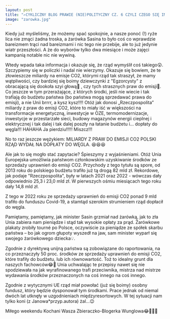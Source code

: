 ```yaml
---
layout: post
title: "✍️CYKLICZNY BLOG PRAWIE (NIE)POLITYCZNY CZ. 6 CZYLI CZEGO SIĘ IMA ŻARÓWKA SASINA💡"
image: "zarowka.jpg"
---
```

Kiedy już myśleliśmy, że możemy spać spokojnie, a nasze ponoć (!) ryże lica nie zmąci żadna troska, a żarówka Sasina to było coś co wprawdzie bareizmem trąci nad bareizmami i nic tego nie przebije, ale to już jedynie wiatr przeszłości. A że do wyborów tylko dwa miesiące i może zajęci kampanią notable nic nie wywiną.
 
Wtedy wpada taka informacja i okazuje się, że rząd wymyślił coś takiego😲. Szczypiemy się w policzki i nadal nie wierzymy. Okazuje się bowiem, że te złowieszcze  miliardy na emisje CO2, którymi rząd tak straszył, że mamy wątpliwości, czy bardziej się boimy dziewczynki z "Egzorcysty" z obracającą się dookoła szyi głową🫣 , czy tych strasznych praw do emisji🫣. Co jeszcze w tym przerażające, z których środki, jeśli nie wiecie i tak trafiają do budżetu państwa (bo państwa mogą sprzedawać prawa do emisji), a nie Unii brrrr, a kysz kysz!!!!
Otóż jak donosi „Rzeczpospolita” miliardy z praw do emisji CO2, które to miały iść w większości na transformacje energetyczną, inwestycje w OZE, termomodernizacje, inwestycje w przestarzałe sieci, budowy magazynów energii cieplnej i elektrycznej i tak dalej i tak dalej poszły na łatanie budżetu i... dopłaty do węgla!!! HAHAHA Ja pierdziu!!!!! Miszcz!!! 

No to raz jeszcze wężykiem: MILIARDY Z PRAW DO EMISJI CO2 POLSKI RZĄD WYDAŁ NA DOPŁATY DO WĘGLA.
😆😆😆

Ale jak to się mogło stać zapytacie? Śpieszymy z wyjaśnieniami. Otóż Unia Europejska umożliwia państwom członkowskim uzyskiwanie środków ze sprzedaży uprawnień do emisji CO2. Przychody z tego tytułu są spore, od 2013 roku do polskiego budżetu trafiło już tą drogą 82 mld zł. Rekordowe, jak podaje "Rzeczpospolita", były w latach 2021 oraz 2022 - wówczas dały odpowiednio 25,3 i 23,0 mld zł. W pierwszych ośmiu miesiącach tego roku dały 14,8 mld zł.

Z tego w 2022 roku ze sprzedaży uprawnień do emisji CO2 ponad 9 mld trafiło do funduszu Covid-19, a stamtąd szerokim strumieniem rząd dopłacił do węgla.

Pamiętamy, pamiętamy, jak minister Sasin grzmiał nad żarówką, jak to zła Unia zabiera nam pieniądze i stąd tak wysokie opłaty za prąd. Żarówkowe plakaty zrobiły tourné po Polsce, oczywiście za pieniądze ze spółek skarbu państwa – bo jak ogrom głupoty wyszedł na jaw, sam minister wyparł się swojego żarówkowego dziecka💡.

Zgodnie z dyrektywą unijną państwa są zobowiązane do raportowania, na co przeznaczyły 50 proc. środków ze sprzedaży uprawnień do emisji CO2, które trafiły do budżetu, lub ich równowartość. Toż to idealny grunt dla naszych fachowców😂🫰 
Unia uchwalając te przepisy nawet się nie spodziewała na jak wyrafinowanego trafi przeciwnika, mistrza nad mistrze wydawania środków przeznaczonych na coś innego na coś innego. 

Zgodnie z wytycznymi UE rząd miał powołać (już się boimy) osobny fundusz, który będzie dysponował tym środkami. Prace jednak od niemal dwóch lat utknęły w uzgodnieniach międzyresortowych.
W tej sytuacji nam tylko koni (z Janowa*przyp.autora) żal…😉

Miłego weekendu Kochani
Wasza Zbieraczko-Blogerka Wunglowa😂💋👩‍💻
